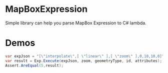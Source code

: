 # MapBoxExpression

Simple library can help you parse MapBox Expression to C# lambda.

# Demos
```csharp
var expJson = "[\"interpolate\",[ \"linear\" ],[ \"zoom\" ],0,10,10,0]";
var result = Exp.Execute(expJson, zoom, geometryType, id, attributes);
Assert.AreEqual(5,result);
```

